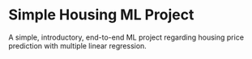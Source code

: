 # Simple Housing ML Project

A simple, introductory, end-to-end ML project regarding housing price prediction with multiple linear regression.
